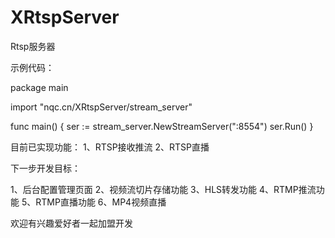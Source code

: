 # XRtspServer
Rtsp服务器


示例代码：

package main

import "nqc.cn/XRtspServer/stream_server"

func main() {
	ser := stream_server.NewStreamServer(":8554")
	ser.Run()
}


目前已实现功能：
1、RTSP接收推流
2、RTSP直播

下一步开发目标：

1、后台配置管理页面
2、视频流切片存储功能
3、HLS转发功能
4、RTMP推流功能
5、RTMP直播功能
6、MP4视频直播


欢迎有兴趣爱好者一起加盟开发